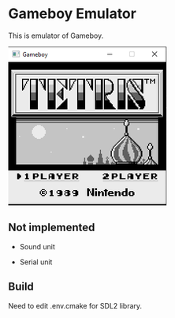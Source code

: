 # Gameboy Emulator

This is emulator of Gameboy.

![Screenshot](screenshots/1.png)


## Not implemented
- Sound unit

- Serial unit

## Build

Need to edit .env.cmake for SDL2 library.